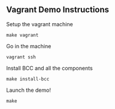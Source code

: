 ## Vagrant Demo Instructions

Setup the vagrant machine

	make vagrant

Go in the machine

	vagrant ssh

Install BCC and all the components

	make install-bcc

Launch the demo!

	make


